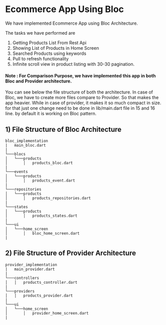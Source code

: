 # Ecommerce App Using Bloc

We have implemented Ecommerce App using Bloc Architecture.

The tasks we have performed are 
1) Getting Products List From Rest Api
2) Showing List of Products in Home Screen
3) Searched Products using keywords
4) Pull to refresh functionality
5) Infinite scroll view in product listing with 30-30 pagination.

#### Note :  For Comparison Purpose, we have implemented this app in both Bloc and Provider architecture. 
You can see below the file structure of both the architecture. In case of Bloc, we have to create more files compare to Provider. So that makes the app heavier. While in case of provider, it makes it so much compact in size. for that just one change need to be done in lib/main.dart file in 15 and 16 line. by default it is working on Bloc pattern.

## 1) File Structure of Bloc Architecture

```
bloc_implementation
|   main_bloc.dart
|
└───blocs
│   └───products
│       │   products_bloc.dart
|
└───events
│   └───products
│       │   products_event.dart
|
└───repositories
│   └───products
│       │   products_repositories.dart
|
└───states
│   └───products
│       │   products_states.dart
|
└───ui
│   └───home_screen
│       │   bloc_home_screen.dart
|
```

## 2) File Structure of Provider Architecture

```
provider_implementation
|   main_provider.dart
|
└───controllers
│   │   products_controller.dart
|
└───providers
│   │   products_provider.dart
|
└───ui
│   └───home_screen
│       │   provider_home_screen.dart
|
```
